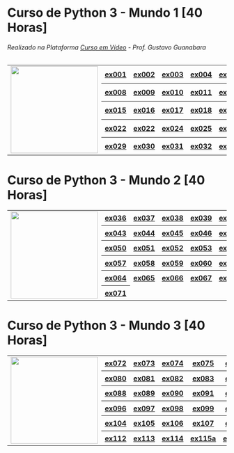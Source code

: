 # Curso de Python 3 - Mundo 1  [40 Horas]
###### Realizado na Plataforma [Curso em Vídeo](https://www.cursoemvideo.com/) - Prof. Gustavo Guanabara
<table style="border-collapse: collapse;">
    <tr>
        <td rowspan="5"><img src="https://www.cursoemvideo.com/wp-content/uploads/2019/09/Python3%E2%80%93Mundo1.png" width="200px"></td>
        <th><a href="https://github.com/d1000so/curso-de-python-3/blob/main/Python/ex001.py">ex001</a></th>
        <th><a href="https://github.com/d1000so/curso-de-python-3/blob/main/Python/ex002.py">ex002</a></th>
        <th><a href="https://github.com/d1000so/curso-de-python-3/blob/main/Python/ex003.py">ex003</a></th>
        <th><a href="https://github.com/d1000so/curso-de-python-3/blob/main/Python/ex004.py">ex004</a></th>
        <th><a href="https://github.com/d1000so/curso-de-python-3/blob/main/Python/ex005.py">ex005</a></th>
        <th><a href="https://github.com/d1000so/curso-de-python-3/blob/main/Python/ex006.py">ex006</a></th>
        <th><a href="https://github.com/d1000so/curso-de-python-3/blob/main/Python/ex007.py">ex007</a></th>
    </tr>
    <tr>
        <th><a href="https://github.com/d1000so/curso-de-python-3/blob/main/Python/ex008.py">ex008</a></th>
        <th><a href="https://github.com/d1000so/curso-de-python-3/blob/main/Python/ex009.py">ex009</a></th>
        <th><a href="https://github.com/d1000so/curso-de-python-3/blob/main/Python/ex010.py">ex010</a></th>
        <th><a href="https://github.com/d1000so/curso-de-python-3/blob/main/Python/ex011.py">ex011</a></th>
        <th><a href="https://github.com/d1000so/curso-de-python-3/blob/main/Python/ex012.py">ex012</a></th>
        <th><a href="https://github.com/d1000so/curso-de-python-3/blob/main/Python/ex013.py">ex013</a></th>
        <th><a href="https://github.com/d1000so/curso-de-python-3/blob/main/Python/ex014.py">ex014</a></th>
    </tr>
    <tr>
        <th><a href="https://github.com/d1000so/curso-de-python-3/blob/main/Python/ex015.py">ex015</a></th>
        <th><a href="https://github.com/d1000so/curso-de-python-3/blob/main/Python/ex016.py">ex016</a></th>
        <th><a href="https://github.com/d1000so/curso-de-python-3/blob/main/Python/ex017.py">ex017</a></th>
        <th><a href="https://github.com/d1000so/curso-de-python-3/blob/main/Python/ex018.py">ex018</a></th>
        <th><a href="https://github.com/d1000so/curso-de-python-3/blob/main/Python/ex019.py">ex019</a></th>
        <th><a href="https://github.com/d1000so/curso-de-python-3/blob/main/Python/ex020.py">ex020</a></th>
        <th><a href="https://github.com/d1000so/curso-de-python-3/blob/main/Python/ex021.py">ex021</a></th>
    </tr>
    <tr>
        <th><a href="https://github.com/d1000so/curso-de-python-3/blob/main/Python/ex022.py">ex022</a></th>
        <th><a href="https://github.com/d1000so/curso-de-python-3/blob/main/Python/ex023.py">ex022</a></th>
        <th><a href="https://github.com/d1000so/curso-de-python-3/blob/main/Python/ex024.py">ex024</a></th>
        <th><a href="https://github.com/d1000so/curso-de-python-3/blob/main/Python/ex025.py">ex025</a></th>
        <th><a href="https://github.com/d1000so/curso-de-python-3/blob/main/Python/ex026.py">ex026</a></th>
        <th><a href="https://github.com/d1000so/curso-de-python-3/blob/main/Python/ex027.py">ex027</a></th>
        <th><a href="https://github.com/d1000so/curso-de-python-3/blob/main/Python/ex028.py">ex028</a></th>
    </tr>
    <tr>
        <th><a href="https://github.com/d1000so/curso-de-python-3/blob/main/Python/ex029.py">ex029</a></th>
        <th><a href="https://github.com/d1000so/curso-de-python-3/blob/main/Python/ex030.py">ex030</a></th>
        <th><a href="https://github.com/d1000so/curso-de-python-3/blob/main/Python/ex031.py">ex031</a></th>
        <th><a href="https://github.com/d1000so/curso-de-python-3/blob/main/Python/ex032.py">ex032</a></th>
        <th><a href="https://github.com/d1000so/curso-de-python-3/blob/main/Python/ex033.py">ex033</a></th>
        <th><a href="https://github.com/d1000so/curso-de-python-3/blob/main/Python/ex034.py">ex034</a></th>
        <th><a href="https://github.com/d1000so/curso-de-python-3/blob/main/Python/ex035.py">ex035</a></th>
    </tr>
</table>

# Curso de Python 3 - Mundo 2  [40 Horas]

<table style="border: none;">
    <tr>
        <td rowspan="6"><img src="https://www.cursoemvideo.com/wp-content/uploads/2019/09/Python3%E2%80%93Mundo2.png" width="200px"></td>
        <th><a href="https://github.com/d1000so/curso-de-python-3/blob/main/Python/ex036.py">ex036</a></th>
        <th><a href="https://github.com/d1000so/curso-de-python-3/blob/main/Python/ex037.py">ex037</a></th>
        <th><a href="https://github.com/d1000so/curso-de-python-3/blob/main/Python/ex038.py">ex038</a></th>
        <th><a href="https://github.com/d1000so/curso-de-python-3/blob/main/Python/ex039.py">ex039</a></th>
        <th><a href="https://github.com/d1000so/curso-de-python-3/blob/main/Python/ex040.py">ex040</a></th>
        <th><a href="https://github.com/d1000so/curso-de-python-3/blob/main/Python/ex041.py">ex041</a></th>
        <th><a href="https://github.com/d1000so/curso-de-python-3/blob/main/Python/ex042.py">ex042</a></th>
    </tr>
    <tr>
        <th><a href="https://github.com/d1000so/curso-de-python-3/blob/main/Python/ex043.py">ex043</a></th>
        <th><a href="https://github.com/d1000so/curso-de-python-3/blob/main/Python/ex044.py">ex044</a></th>
        <th><a href="https://github.com/d1000so/curso-de-python-3/blob/main/Python/ex045.py">ex045</a></th>
        <th><a href="https://github.com/d1000so/curso-de-python-3/blob/main/Python/ex046.py">ex046</a></th>
        <th><a href="https://github.com/d1000so/curso-de-python-3/blob/main/Python/ex047.py">ex047</a></th>
        <th><a href="https://github.com/d1000so/curso-de-python-3/blob/main/Python/ex048.py">ex048</a></th>
        <th><a href="https://github.com/d1000so/curso-de-python-3/blob/main/Python/ex049.py">ex049</a></th>
    </tr>
    <tr>
        <th><a href="https://github.com/d1000so/curso-de-python-3/blob/main/Python/ex050.py">ex050</a></th>
        <th><a href="https://github.com/d1000so/curso-de-python-3/blob/main/Python/ex051.py">ex051</a></th>
        <th><a href="https://github.com/d1000so/curso-de-python-3/blob/main/Python/ex052.py">ex052</a></th>
        <th><a href="https://github.com/d1000so/curso-de-python-3/blob/main/Python/ex053.py">ex053</a></th>
        <th><a href="https://github.com/d1000so/curso-de-python-3/blob/main/Python/ex054.py">ex054</a></th>
        <th><a href="https://github.com/d1000so/curso-de-python-3/blob/main/Python/ex055.py">ex055</a></th>
        <th><a href="https://github.com/d1000so/curso-de-python-3/blob/main/Python/ex056.py">ex056</a></th>
    </tr>
    <tr>
        <th><a href="https://github.com/d1000so/curso-de-python-3/blob/main/Python/ex057.py">ex057</a></th>
        <th><a href="https://github.com/d1000so/curso-de-python-3/blob/main/Python/ex058.py">ex058</a></th>
        <th><a href="https://github.com/d1000so/curso-de-python-3/blob/main/Python/ex059.py">ex059</a></th>
        <th><a href="https://github.com/d1000so/curso-de-python-3/blob/main/Python/ex060.py">ex060</a></th>
        <th><a href="https://github.com/d1000so/curso-de-python-3/blob/main/Python/ex061.py">ex061</a></th>
        <th><a href="https://github.com/d1000so/curso-de-python-3/blob/main/Python/ex062.py">ex062</a></th>
        <th><a href="https://github.com/d1000so/curso-de-python-3/blob/main/Python/ex063.py">ex063</a></th>
    </tr>
    <tr>
        <th><a href="https://github.com/d1000so/curso-de-python-3/blob/main/Python/ex064.py">ex064</a></th>
        <th><a href="https://github.com/d1000so/curso-de-python-3/blob/main/Python/ex065.py">ex065</a></th>
        <th><a href="https://github.com/d1000so/curso-de-python-3/blob/main/Python/ex066.py">ex066</a></th>
        <th><a href="https://github.com/d1000so/curso-de-python-3/blob/main/Python/ex067.py">ex067</a></th>
        <th><a href="https://github.com/d1000so/curso-de-python-3/blob/main/Python/ex068.py">ex068</a></th>
        <th><a href="https://github.com/d1000so/curso-de-python-3/blob/main/Python/ex069.py">ex069</a></th>
        <th><a href="https://github.com/d1000so/curso-de-python-3/blob/main/Python/ex070.py">ex070</a></th>
    </tr>
    <tr>
        <th><a href="https://github.com/d1000so/curso-de-python-3/blob/main/Python/ex071.py">ex071</a></th>
    </tr>
</table>

# Curso de Python 3 - Mundo 3 [40 Horas]

<table style="border: none;">
    <tr>
        <td rowspan="6"><img src="https://www.cursoemvideo.com/wp-content/uploads/2019/09/Python3%E2%80%93Mundo3.png" width="200px"></td>
        <th><a href="https://github.com/d1000so/curso-de-python-3/blob/main/Python/ex072.py">ex072</a></th>
        <th><a href="https://github.com/d1000so/curso-de-python-3/blob/main/Python/ex073.py">ex073</a></th>
        <th><a href="https://github.com/d1000so/curso-de-python-3/blob/main/Python/ex074.py">ex074</a></th>
        <th><a href="https://github.com/d1000so/curso-de-python-3/blob/main/Python/ex075.py">ex075</a></th>
        <th><a href="https://github.com/d1000so/curso-de-python-3/blob/main/Python/ex076.py">ex076</a></th>
        <th><a href="https://github.com/d1000so/curso-de-python-3/blob/main/Python/ex077.py">ex077</a></th>
        <th><a href="https://github.com/d1000so/curso-de-python-3/blob/main/Python/ex078.py">ex078</a></th>
        <th><a href="https://github.com/d1000so/curso-de-python-3/blob/main/Python/ex079.py">ex079</a></th>
    </tr>
    <tr>
        <th><a href="https://github.com/d1000so/curso-de-python-3/blob/main/Python/ex080.py">ex080</a></th>
        <th><a href="https://github.com/d1000so/curso-de-python-3/blob/main/Python/ex081.py">ex081</a></th>
        <th><a href="https://github.com/d1000so/curso-de-python-3/blob/main/Python/ex082.py">ex082</a></th>
        <th><a href="https://github.com/d1000so/curso-de-python-3/blob/main/Python/ex083.py">ex083</a></th>
        <th><a href="https://github.com/d1000so/curso-de-python-3/blob/main/Python/ex084.py">ex084</a></th>
        <th><a href="https://github.com/d1000so/curso-de-python-3/blob/main/Python/ex085.py">ex085</a></th>
        <th><a href="https://github.com/d1000so/curso-de-python-3/blob/main/Python/ex086.py">ex086</a></th>
        <th><a href="https://github.com/d1000so/curso-de-python-3/blob/main/Python/ex087.py">ex087</a></th>
    </tr>
    <tr>
        <th><a href="https://github.com/d1000so/curso-de-python-3/blob/main/Python/ex088.py">ex088</a></th>
        <th><a href="https://github.com/d1000so/curso-de-python-3/blob/main/Python/ex089.py">ex089</a></th>
        <th><a href="https://github.com/d1000so/curso-de-python-3/blob/main/Python/ex090.py">ex090</a></th>
        <th><a href="https://github.com/d1000so/curso-de-python-3/blob/main/Python/ex091.py">ex091</a></th>
        <th><a href="https://github.com/d1000so/curso-de-python-3/blob/main/Python/ex092.py">ex092</a></th>
        <th><a href="https://github.com/d1000so/curso-de-python-3/blob/main/Python/ex093.py">ex093</a></th>
        <th><a href="https://github.com/d1000so/curso-de-python-3/blob/main/Python/ex094.py">ex094</a></th>
        <th><a href="https://github.com/d1000so/curso-de-python-3/blob/main/Python/ex095.py">ex095</a></th>
    </tr>
    <tr>
        <th><a href="https://github.com/d1000so/curso-de-python-3/blob/main/Python/ex096.py">ex096</a></th>
        <th><a href="https://github.com/d1000so/curso-de-python-3/blob/main/Python/ex097.py">ex097</a></th>
        <th><a href="https://github.com/d1000so/curso-de-python-3/blob/main/Python/ex098.py">ex098</a></th>
        <th><a href="https://github.com/d1000so/curso-de-python-3/blob/main/Python/ex099.py">ex099</a></th>
        <th><a href="https://github.com/d1000so/curso-de-python-3/blob/main/Python/ex100.py">ex100</a></th>
        <th><a href="https://github.com/d1000so/curso-de-python-3/blob/main/Python/ex101.py">ex101</a></th>
        <th><a href="https://github.com/d1000so/curso-de-python-3/blob/main/Python/ex102.py">ex102</a></th>
        <th><a href="https://github.com/d1000so/curso-de-python-3/blob/main/Python/ex103.py">ex103</a></th>
    </tr>
    <tr>
        <th><a href="https://github.com/d1000so/curso-de-python-3/blob/main/Python/ex104.py">ex104</a></th>
        <th><a href="https://github.com/d1000so/curso-de-python-3/blob/main/Python/ex105.py">ex105</a></th>
        <th><a href="https://github.com/d1000so/curso-de-python-3/blob/main/Python/ex106.py">ex106</a></th>
        <th><a href="https://github.com/d1000so/curso-de-python-3/blob/main/Python/ex107.py">ex107</a></th>
        <th><a href="https://github.com/d1000so/curso-de-python-3/blob/main/Python/ex108.py">ex108</a></th>
        <th><a href="https://github.com/d1000so/curso-de-python-3/blob/main/Python/ex109.py">ex109</a></th>
        <th><a href="https://github.com/d1000so/curso-de-python-3/blob/main/Python/ex110.py">ex110</a></th>
        <th><a href="https://github.com/d1000so/curso-de-python-3/blob/main/Python/ex111.py">ex111</a></th>
    </tr>
    <tr>
        <th><a href="https://github.com/d1000so/curso-de-python-3/blob/main/Python/ex112.py">ex112</a></th>
        <th><a href="https://github.com/d1000so/curso-de-python-3/blob/main/Python/ex113.py">ex113</a></th>
        <th><a href="https://github.com/d1000so/curso-de-python-3/blob/main/Python/ex114.py">ex114</a></th>
        <th><a href="https://github.com/d1000so/curso-de-python-3/blob/main/Python/ex115a.py">ex115a</a></th>
        <th><a href="https://github.com/d1000so/curso-de-python-3/blob/main/Python/ex115b.py">ex115b</a></th>
        <th><a href="https://github.com/d1000so/curso-de-python-3/blob/main/Python/ex115c.py">ex115c</a></th>
    </tr>
</table>

